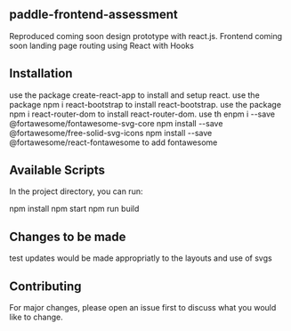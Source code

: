 ## paddle-frontend-assessment
Reproduced coming soon design prototype with react.js.
Frontend coming soon landing page routing using React with Hooks

## Installation
use the package create-react-app to install and setup react.
use the package npm i react-bootstrap to install react-bootstrap.
use the package npm i react-router-dom to install react-router-dom.
use th enpm i --save @fortawesome/fontawesome-svg-core
npm install --save @fortawesome/free-solid-svg-icons
npm install --save @fortawesome/react-fontawesome to add fontawesome 

## Available Scripts
In the project directory, you can run:

npm install
npm start
npm run build

## Changes to be made
test updates would be made appropriatly to the layouts and use of svgs

## Contributing
For major changes, please open an issue first to discuss what you would like to change.
